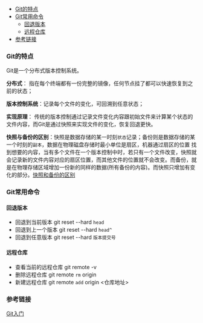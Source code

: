 <!-- TOC -->
- [Git的特点](#Git的特点)
- [Git常用命令](#Git常用命令)
  - [回退版本](#回退版本)
  - [远程仓库](#远程仓库)
- [参考链接](#参考链接)

### Git的特点
Git是一个分布式版本控制系统。  

**分布式**： 指在每个终端都有一份完整的镜像，任何节点挂了都可以快速恢复到之前的状态；

**版本控制系统**：记录每个文件的变化，可回溯到任意状态；

**实现原理**： 传统的版本控制通过记录文件变化内容跟初始文件来计算某个状态的文件内容，而Git是通过快照来实现文件的变化，恢复回退更快。

**快照与备份的区别**：快照是数据存储的某一时刻`状态`记录；备份则是数据存储的某一个时刻的`副本`，数据在物理磁盘存储时最小单位是扇区，机器通过扇区的位置
找到想要的内容，当有多个文件在一个版本控制中时，若只有一个文件改变，快照就会记录新的文件内容对应的扇区位置，而其他文件的位置就不会改变。而备份，就是在物理存储区域增加一份新的同样的数据(所有备份的内容)。而快照只增加有变化的部分。[快照和备份的区别](https://www.zhihu.com/question/20374919)

### Git常用命令
#### 回退版本  
   - 回退到当前版本 git reset --hard `head`  
   - 回退到上一个版本 git reset --hard `head^`  
   - 回退到任意版本  git reset --hard `版本提交号`    
#### 远程仓库  
   - 查看当前的远程仓库 git remote -v 
   - 删除远程仓库 git remote `rm` origin    
   - 新建远程仓库 git remote `add` origin <仓库地址> 
  
### 参考链接

[Git入门](https://github.com/slientup/JavaGuide/edit/master/docs/tools/Git.md)
